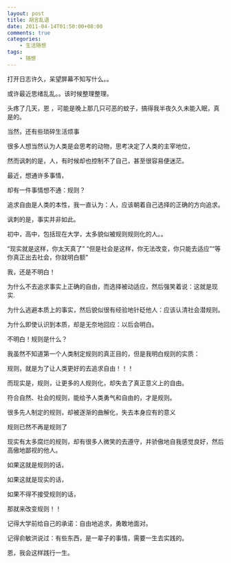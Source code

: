 ```yaml
---
layout: post
title: 胡言乱语
date: 2011-04-14T01:50:00+08:00
comments: true
categories:
    - 生活随想
tags:
    - 随想
---
```


打开日志许久，呆望屏幕不知写什么。。

或许最近思绪乱乱。。该时候整理整理。

头疼了几天，恩 ，可能是晚上那几只可恶的蚊子，搞得我半夜久久未能入眠，真是的。

当然，还有些琐碎生活烦事



很多人想当然认为人类是会思考的动物，思考决定了人类的主宰地位，

然而讽刺的是，人，有时候却也控制不了自己，甚至很容易便迷茫。



最近，想通许多事情，

却有一件事情想不通：规则？

追求自由是人类的本性，我一直认为：人，应该朝着自己选择的正确的方向追求。

讽刺的是，事实并非如此。

初中，高中，包括现在大学，太多貌似被规则规则化的人。。

“现实就是这样，你太天真了” “但是社会是这样，你无法改变，你只能去适应”“等你真正出去社会，你就明白额”

我，还是不明白！

为什么不去追求事实上正确的自由，而选择被动适应，然后强笑着说：这就是现实.

为什么逃避本质上的事实，然后貌似很有经验地针砭他人：应该认清社会潜规则。

为什么即使认识到本质，却是无奈地回应：以后会明白。

不明白！规则是什么？

我虽然不知道第一个人类制定规则的真正目的，但是我明白规则的实质：

规则，就是为了让人类更好的去追求自由！！！

而现实是，规则，让更多的人规则化，却失去了真正意义上的自由。

符合自然、社会的规则，能给予人类勇气和自由的，才是规则。

很多先人制定的规则，却被逐渐的曲解化，失去本身应有的意义

规则已然不再是规则了

现实有太多腐烂的规则，却有很多人微笑的去遵守，并骄傲地自我感觉良好，然后高傲地鄙视的他人。

如果这就是规则的话，

如果这就是现实的话，

如果不得不接受规则的话，



那就来改变规则！！



记得大学前给自己的承诺：自由地追求，勇敢地面对。

记得俞敏洪说过：有些东西，是一辈子的事情，需要一生去实践的。

恩，我会这样践行一生。


